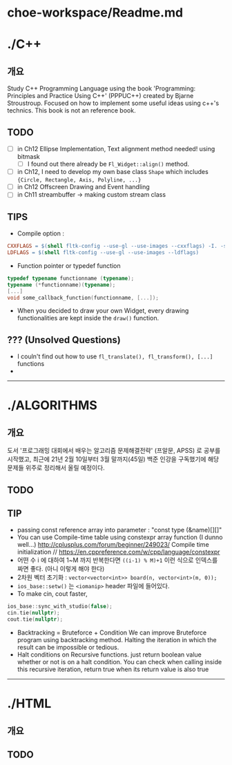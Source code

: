 # choe-workspace/Readme.md

# ./C++

## 개요

Study C++ Programming Language using the book 'Programming: Principles and Practice Using C++' (PPPUC++) created by Bjarne Stroustroup. Focused on how to implement some useful ideas using c++'s technics. This book is not an reference book.

## TODO

- [ ]  in Ch12 Ellipse Implementation, Text alignment method needed! using bitmask
    - [ ]  I found out there already be `Fl_Widget::align()` method.
- [ ]  in Ch12, I need to develop my own base class `Shape` which includes `{Circle, Rectangle, Axis, Polyline, ...}`
- [ ]  in Ch12 Offscreen Drawing and Event handling
- [ ]  in Ch11 streambuffer → making custom stream class

## TIPS

- Compile option :

```makefile
CXXFLAGS = $(shell fltk-config --use-gl --use-images --cxxflags) -I. -std=c++17 -Wall
LDFLAGS = $(shell fltk-config --use-gl --use-images --ldflags)
```

- Function pointer or typedef function

```cpp
typedef typename functionname (typename);
typename (*functionname)(typename);
[...]
void some_callback_function(functionname, [...]);
```

- When you decided to draw your own Widget, every drawing functionalities are kept inside the `draw()` function.

## ??? (Unsolved Questions)

- I couln't find out how to use `fl_translate(), fl_transform(), [...]` functions
-

---

# ./ALGORITHMS

## 개요

도서 '프로그래밍 대회에서 배우는 알고리즘 문제해결전략' (프알문, APSS) 로 공부를 시작했고, 최근에 21년 2월 10일부터 3월 말까지(45일) 백준 인강을 구독했기에 해당 문제들 위주로 정리해서 올릴 예정이다.

## TODO

## TIP
- passing const reference array into parameter : "const type (&name)[][]"
- You can use Compile-time table using constexpr array function (I dunno well...)  http://cplusplus.com/forum/beginner/249023/ 
	Compile time initialization   // https://en.cppreference.com/w/cpp/language/constexpr
- 어떤 수 i 에 대하여 1~M 까지 반복한다면 `((i-1) % M)+1` 이런 식으로 인덱스를 짜면 좋다. (아니 이렇게 해야 한다)
- 2차원 벡터 초기화 : `vector<vector<int>> board(n, vector<int>(m, 0)); `
- `ios_base::setw()` 는 `<iomanip>` header 파일에 들어있다.
- To make cin, cout faster,
```cpp
ios_base::sync_with_studio(false);
cin.tie(nullptr);
cout.tie(nullptr);
```
- Backtracking = Bruteforce + Condition
	We can improve Bruteforce program using backtracking method. Halting the iteration in which the result can be impossible or tedious. 
- Halt conditions on Recursive functions. just return boolean value whether or not is on a halt condition. You can check when calling inside this recursive iteration, return true when its return value is also true


---

# ./HTML

## 개요

## TODO

